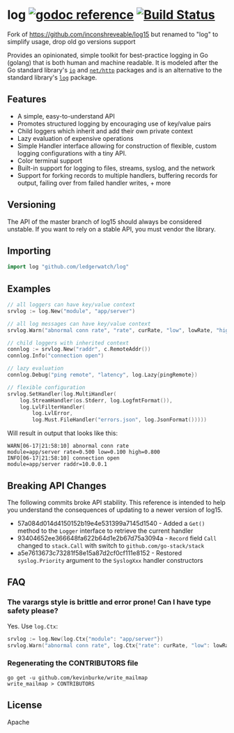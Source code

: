 # log [![godoc reference](https://godoc.org/github.com/ledgerwatch/log?status.png)](https://godoc.org/github.com/ledgerwatch/log) [![Build Status](https://travis-ci.org/ledgerwatch/log.svg?branch=master)](https://travis-ci.org/inconshreveable/log15)

Fork of https://github.com/inconshreveable/log15 but renamed to "log" to simplify usage, drop old go versions support

Provides an opinionated, simple toolkit for best-practice logging in Go (golang) that is both human and machine readable. It is modeled after the Go standard library's [`io`](http://golang.org/pkg/io/) and [`net/http`](http://golang.org/pkg/net/http/) packages and is an alternative to the standard library's [`log`](http://golang.org/pkg/log/) package.

## Features
- A simple, easy-to-understand API
- Promotes structured logging by encouraging use of key/value pairs
- Child loggers which inherit and add their own private context
- Lazy evaluation of expensive operations
- Simple Handler interface allowing for construction of flexible, custom logging configurations with a tiny API.
- Color terminal support
- Built-in support for logging to files, streams, syslog, and the network
- Support for forking records to multiple handlers, buffering records for output, failing over from failed handler writes, + more

## Versioning
The API of the master branch of log15 should always be considered unstable. If you want to rely on a stable API,
you must vendor the library.

## Importing

```go
import log "github.com/ledgerwatch/log"
```

## Examples

```go
// all loggers can have key/value context
srvlog := log.New("module", "app/server")

// all log messages can have key/value context
srvlog.Warn("abnormal conn rate", "rate", curRate, "low", lowRate, "high", highRate)

// child loggers with inherited context
connlog := srvlog.New("raddr", c.RemoteAddr())
connlog.Info("connection open")

// lazy evaluation
connlog.Debug("ping remote", "latency", log.Lazy{pingRemote})

// flexible configuration
srvlog.SetHandler(log.MultiHandler(
    log.StreamHandler(os.Stderr, log.LogfmtFormat()),
    log.LvlFilterHandler(
        log.LvlError,
        log.Must.FileHandler("errors.json", log.JsonFormat()))))
```

Will result in output that looks like this:

```
WARN[06-17|21:58:10] abnormal conn rate                       module=app/server rate=0.500 low=0.100 high=0.800
INFO[06-17|21:58:10] connection open                          module=app/server raddr=10.0.0.1
```

## Breaking API Changes
The following commits broke API stability. This reference is intended to help you understand the consequences of updating to a newer version
of log15.

- 57a084d014d4150152b19e4e531399a7145d1540 - Added a `Get()` method to the `Logger` interface to retrieve the current handler
- 93404652ee366648fa622b64d1e2b67d75a3094a - `Record` field `Call` changed to `stack.Call` with switch to `github.com/go-stack/stack`
- a5e7613673c73281f58e15a87d2cf0cf111e8152 - Restored `syslog.Priority` argument to the `SyslogXxx` handler constructors

## FAQ

### The varargs style is brittle and error prone! Can I have type safety please?
Yes. Use `log.Ctx`:

```go
srvlog := log.New(log.Ctx{"module": "app/server"})
srvlog.Warn("abnormal conn rate", log.Ctx{"rate": curRate, "low": lowRate, "high": highRate})
```

### Regenerating the CONTRIBUTORS file

```
go get -u github.com/kevinburke/write_mailmap
write_mailmap > CONTRIBUTORS
```

## License
Apache
